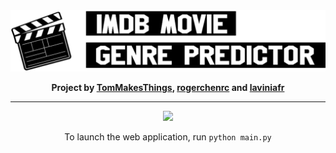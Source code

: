<div align="center">
  <a href="https://tommakesthings.github.io/Movie-Genre-Predictor/"><img src="https://github.com/TomMakesThings/Movie-Genre-Predictor/blob/gh-pages/Assets/Readme_Assets/Title.png" width="750"></a>
  <p><b>Project by <a href="https://github.com/TomMakesThings">TomMakesThings</a>, <a href="https://github.com/rogerchenrc">rogerchenrc</a> and <a href="https://github.com/laviniafr">laviniafr</a></b></p>
  
---
  
<p align="center" href="https://tommakesthings.github.io/Movie-Genre-Predictor/"><img src="https://github.com/TomMakesThings/Movie-Genre-Predictor/blob/gh-pages/Assets/Images/Site-Demo.gif" width="750"></p>
  
To launch the web application, run
`python main.py`

 </div>
